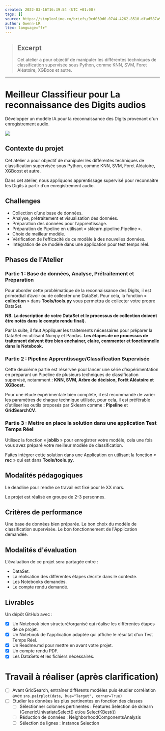 ```yaml
---
created: 2022-03-16T16:39:54 (UTC +01:00)
tags: []
source: https://simplonline.co/briefs/9cd039d0-0744-4262-8510-dfad587a9591
author: Gwenn-LR
ltex: language="fr"
---
```


> ## Excerpt
> Cet atelier a pour objectif de manipuler les différentes techniques de classification supervisée sous Python, comme KNN, SVM, Foret Aléatoire, XGBoos et autre.

---

# Meilleur Classifieur pour La reconnaissance des Digits audios

Développer un modèle IA pour la reconnaissance des Digits provenant d'un enregistrement audio.

![](https://simplonline.co/_next/image?url=https%3A%2F%2Fsimplonline-v3-prod.s3.eu-west-3.amazonaws.com%2Fmedia%2Fimage%2Fjpg%2F1953aec9-8edd-47ee-8f79-08dc7e9eae2c.jpg&w=1280&q=75)

## Contexte du projet

Cet atelier a pour objectif de manipuler les différentes techniques de classification supervisée sous Python, comme KNN, SVM, Foret Aléatoire, XGBoost et autre.

Dans cet atelier, nous appliquons apprentissage supervisé pour reconnaitre les Digits à partir d’un enregistrement audio.

## Challenges

- Collection d’une base de données.
- Analyse, prétraitement et visualisation des données.
- Préparation des données pour l’apprentissage.
- Préparation de Pipeline en utilisant « sklearn.pipeline.Pipeline ».
- Choix de meilleur modèle.
- Vérification de l’efficacité de ce modèle à des nouvelles données.
- Intégration de ce modèle dans une application pour test temps réel.


## Phases de l'Atelier

### Partie 1 : Base de données, Analyse, Prétraitement et Préparation

Pour aborder cette problématique de la reconnaissance des Digits, il est primordial d’avoir ou de collecter une DataSet. Pour cela, la fonction « **collection** » dans **Tools/tools.py** vous permettra de collecter votre propre DataSet.

**NB. La description de votre DataSet et le processus de collection doivent être notés dans le compte rendu final).**

Par la suite, il faut Appliquer les traitements nécessaires pour préparer la DataSet en utilisant Numpy et Pandas. **Les étapes de ce processus de traitement doivent être bien enchainer, claire, commenter et fonctionnelle dans le Notebook.**


### Partie 2 : Pipeline Apprentissage/Classification Supervisée

Cette deuxième partie est réservée pour lancer une série d’expérimentation en préparant un Pipeline de plusieurs techniques de classification supervisé, notamment : **KNN, SVM, Arbre de décision, Forêt Aléatoire et XGBoost.**

Pour une étude expérimentale bien complète, il est recommandé de varier les paramètres de chaque technique utilisée, pour cela, il est préférable d’utiliser les outils proposés par Sklearn comme : **Pipeline** et **GridSearchCV**.

### Partie 3 : Mettre en place la solution dans une application Test Temps Réel

Utilisez la fonction « **joblib** » pour enregistrer votre modèle, cela une fois vous avez préparé votre meilleur modèle de classification.

Faites intégrer cette solution dans une Application en utilisant la fonction « **rec** » qui est dans **Tools/tools.py**.

## Modalités pédagogiques

Le deadline pour rendre ce travail est fixé pour le XX mars.

Le projet est réalisé en groupe de 2-3 personnes.

## Critères de performance

Une base de données bien préparée. Le bon choix du modèle de classification supervisée. Le bon fonctionnement de l'Application demandée.

## Modalités d'évaluation

L’évaluation de ce projet sera partagée entre :

- DataSet.
- La réalisation des différentes étapes décrite dans le contexte.
- Les Notebooks demandés.
- Le compte rendu demandé.

## Livrables

Un dépôt GitHub avec :
- [x] Un Notebook bien structuré/organisé qui réalise les différentes étapes de ce projet.
- [x] Un Notebook de l'application adaptée qui affiche le résultat d'un Test Temps Réel.
- [x] Un Readme.md pour mettre en avant votre projet.
- [x] Un compte rendu PDF.
- [x] Les DataSets et les fichiers nécessaires.

# Travail à réaliser (après clarification)

- [ ] Avant GridSearch, entraîner différents modèles puis étudier corrélation avec ```sns.pairplot(data, hue="Target", corner=True)```
- [ ] Etudier les données les plus pertinentes en fonction des classes
    - [ ] Sélectionner colonnes pertinentes : Features Selection de sklearn (GenericUnivariateSelect() et/ou SelectKBest())
    - [ ] Réduction de données : NeighborhoodComponentsAnalysis
    - [ ] Sélection de lignes : Instance Selection